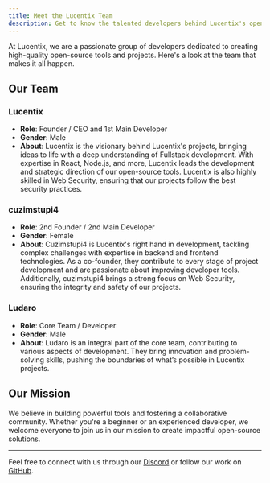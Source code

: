 ```yaml
---
title: Meet the Lucentix Team
description: Get to know the talented developers behind Lucentix's open-source projects.
---
```


At Lucentix, we are a passionate group of developers dedicated to creating high-quality open-source tools and projects. Here's a look at the team that makes it all happen.

## Our Team

### Lucentix
- **Role**: Founder / CEO and 1st Main Developer
- **Gender**: Male
- **About**: Lucentix is the visionary behind Lucentix's projects, bringing ideas to life with a deep understanding of Fullstack development. With expertise in React, Node.js, and more, Lucentix leads the development and strategic direction of our open-source tools. Lucentix is also highly skilled in Web Security, ensuring that our projects follow the best security practices.

### cuzimstupi4
- **Role**: 2nd Founder / 2nd Main Developer
- **Gender**: Female
- **About**: Cuzimstupi4 is Lucentix's right hand in development, tackling complex challenges with expertise in backend and frontend technologies. As a co-founder, they contribute to every stage of project development and are passionate about improving developer tools. Additionally, cuzimstupi4 brings a strong focus on Web Security, ensuring the integrity and safety of our projects.

### Ludaro
- **Role**: Core Team / Developer
- **Gender**: Male
- **About**: Ludaro is an integral part of the core team, contributing to various aspects of development. They bring innovation and problem-solving skills, pushing the boundaries of what’s possible in Lucentix projects.

## Our Mission

We believe in building powerful tools and fostering a collaborative community. Whether you're a beginner or an experienced developer, we welcome everyone to join us in our mission to create impactful open-source solutions.

---

Feel free to connect with us through our [Discord](https://lucentix.github.io/discord) or follow our work on [GitHub](https://github.com/Lucentix).